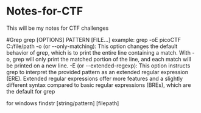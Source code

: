 # Notes-for-CTF
This will be my notes for CTF challenges


#Grep
grep [OPTIONS] PATTERN [FILE...]
example: grep -oE picoCTF C:/file/path
-o (or --only-matching): This option changes the default behavior of grep, which is to print the entire line containing a match. With -o, grep will only print the matched portion of the line, and each match will be printed on a new line.
-E (or --extended-regexp): This option instructs grep to interpret the provided pattern as an extended regular expression (ERE). Extended regular expressions offer more features and a slightly different syntax compared to basic regular expressions (BREs), which are the default for grep

for windows
findstr [string/pattern] [filepath]
